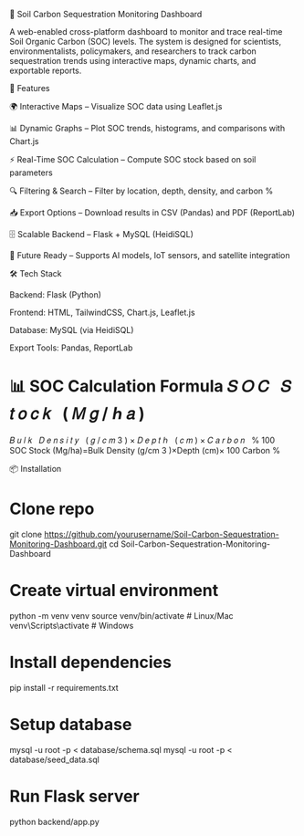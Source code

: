 🌱 Soil Carbon Sequestration Monitoring Dashboard

A web-enabled cross-platform dashboard to monitor and trace real-time Soil Organic Carbon (SOC) levels.
The system is designed for scientists, environmentalists, policymakers, and researchers to track carbon sequestration trends using interactive maps, dynamic charts, and exportable reports.

🚀 Features

🌍 Interactive Maps – Visualize SOC data using Leaflet.js

📊 Dynamic Graphs – Plot SOC trends, histograms, and comparisons with Chart.js

⚡ Real-Time SOC Calculation – Compute SOC stock based on soil parameters

🔍 Filtering & Search – Filter by location, depth, density, and carbon %

📥 Export Options – Download results in CSV (Pandas) and PDF (ReportLab)

🗄️ Scalable Backend – Flask + MySQL (HeidiSQL)

🔮 Future Ready – Supports AI models, IoT sensors, and satellite integration

🛠️ Tech Stack

Backend: Flask (Python)

Frontend: HTML, TailwindCSS, Chart.js, Leaflet.js

Database: MySQL (via HeidiSQL)

Export Tools: Pandas, ReportLab

📊 SOC Calculation Formula
𝑆
𝑂
𝐶
 
𝑆
𝑡
𝑜
𝑐
𝑘
 
(
𝑀
𝑔
/
ℎ
𝑎
)
=
𝐵
𝑢
𝑙
𝑘
 
𝐷
𝑒
𝑛
𝑠
𝑖
𝑡
𝑦
 
(
𝑔
/
𝑐
𝑚
3
)
×
𝐷
𝑒
𝑝
𝑡
ℎ
 
(
𝑐
𝑚
)
×
𝐶
𝑎
𝑟
𝑏
𝑜
𝑛
 
%
100
SOC Stock (Mg/ha)=Bulk Density (g/cm
3
)×Depth (cm)×
100
Carbon %
	​

📦 Installation
# Clone repo
git clone https://github.com/yourusername/Soil-Carbon-Sequestration-Monitoring-Dashboard.git
cd Soil-Carbon-Sequestration-Monitoring-Dashboard

# Create virtual environment
python -m venv venv
source venv/bin/activate   # Linux/Mac
venv\Scripts\activate      # Windows

# Install dependencies
pip install -r requirements.txt

# Setup database
mysql -u root -p < database/schema.sql
mysql -u root -p < database/seed_data.sql

# Run Flask server
python backend/app.py
